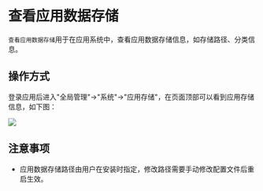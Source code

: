 查看应用数据存储
===

`查看应用数据存储`用于在应用系统中，查看应用数据存储信息，如存储路径、分类信息。

## 操作方式

登录应用后进入"全局管理"->"系统"->"应用存储"，在页面顶部可以看到应用存储信息，如下图：

![](https://bj-c1-prod-files.xcan.cloud/storage/pubapi/v1/file/storage-app.png?fid=207887511026925853&fpt=SUQp1CCFjWSSzknEYoFJUudsdHFwohybFiTZuf9u)

## 注意事项

- 应用数据存储路径由用户在安装时指定，修改路径需要手动修改配置文件后重启生效。
